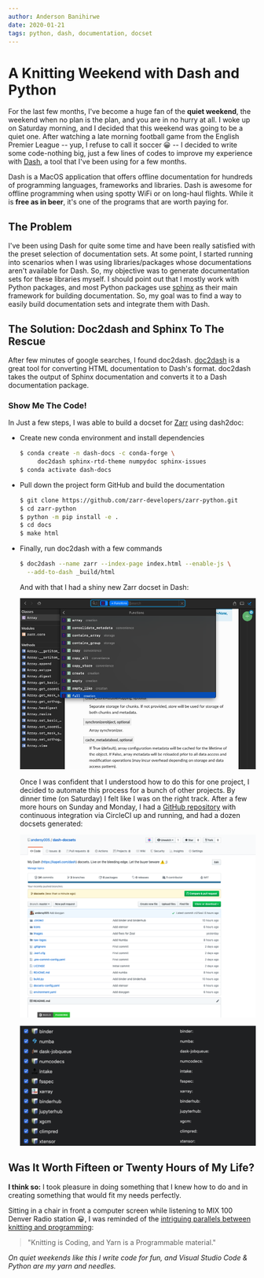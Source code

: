 ```yaml
---
author: Anderson Banihirwe
date: 2020-01-21
tags: python, dash, documentation, docset
---
```


# A Knitting Weekend with Dash and Python

For the last few months, I've become a huge fan of the **quiet weekend**, the weekend when no plan is the plan, and you are in no hurry at all. I woke up on Saturday morning, and I decided that this weekend was going to be a quiet one. After watching a late morning football game from the English Premier League -- yup, I refuse to call it soccer 😀 -- I decided to write some code-nothing big, just a few lines of codes to improve my experience with [Dash](https://kapeli.com/dash), a tool that I've been using for a few months.

Dash is a MacOS application that offers offline documentation for hundreds of programming languages, frameworks and libraries. Dash is awesome for offline programming when using spotty WiFi or on long-haul flights. While it is **free as in beer**, it's one of the programs that are worth paying for.

## The Problem

I've been using Dash for quite some time and have been really satisfied with the preset selection of documentation sets. At some point, I started running into scenarios when I was using libraries/packages whose documentations aren't available for Dash. So, my objective was to generate documentation sets for these libraries myself. I should point out that I mostly work with Python packages, and most Python packages use [sphinx](https://www.sphinx-doc.org/) as their main framework for building documentation. So, my goal was to find a way to easily build documentation sets and integrate them with Dash.

## The Solution: Doc2dash and Sphinx To The Rescue

After few minutes of google searches, I found doc2dash. [doc2dash](https://doc2dash.readthedocs.io/en/stable/) is a great tool for converting HTML documentation to Dash's format. doc2dash takes the output of Sphinx documentation and converts it to a Dash documentation package.

### Show Me The Code!

In Just a few steps, I was able to build a docset for [Zarr](https://zarr.readthedocs.io/en/stable/) using dash2doc:

- Create new conda environment and install dependencies

  ```bash
  $ conda create -n dash-docs -c conda-forge \
       doc2dash sphinx-rtd-theme numpydoc sphinx-issues
  $ conda activate dash-docs
  ```

- Pull down the project form GitHub and build the documentation

  ```bash
  $ git clone https://github.com/zarr-developers/zarr-python.git
  $ cd zarr-python
  $ python -m pip install -e .
  $ cd docs
  $ make html
  ```

- Finally, run doc2dash with a few commands

  ```bash
  $ doc2dash --name zarr --index-page index.html --enable-js \
    --add-to-dash _build/html
  ```

  And with that I had a shiny new Zarr docset in Dash:

  ![](../../_static/images/navigate.png)

  Once I was confident that I understood how to do this for one project, I decided to automate this process for a bunch of other projects. By dinner time (on Saturday) I felt like I was on the right track. After a few more hours on Sunday and Monday, I had a [GitHub repository](https://github.com/andersy005/dash-docsets) with continuous integration via CircleCI up and running, and had a dozen docsets generated:

  ![](../../_static/images/dash-docsets-repo.png)

  ![](../../_static/images/docsets.png)

## Was It Worth Fifteen or Twenty Hours of My Life?

**I think so:** I took pleasure in doing something that I knew how to do and in creating something that would fit my needs perfectly.

Sitting in a chair in front a computer screen while listening to MIX 100 Denver Radio station 😀, I was reminded of the [intriguing parallels between knitting and programming](https://www.nytimes.com/2019/05/17/science/math-physics-knitting-matsumoto.html):

> "Knitting is Coding, and Yarn is a Programmable material."

_On quiet weekends like this I write code for fun, and Visual Studio Code & Python are my yarn and needles._

